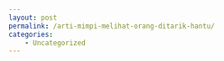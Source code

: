 ```yaml
---
layout: post
permalink: /arti-mimpi-melihat-orang-ditarik-hantu/
categories:
    - Uncategorized
---
```


